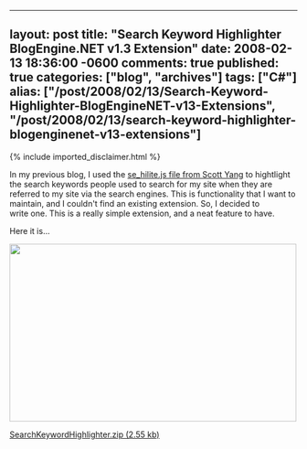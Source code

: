   ---
  layout: post
  title: "Search Keyword Highlighter BlogEngine.NET v1.3 Extension"
  date: 2008-02-13 18:36:00 -0600
  comments: true
  published: true
  categories: ["blog", "archives"]
  tags: ["C#"]
  alias: ["/post/2008/02/13/Search-Keyword-Highlighter-BlogEngineNET-v13-Extensions", "/post/2008/02/13/search-keyword-highlighter-blogenginenet-v13-extensions"]
  ---
<!-- more -->
{% include imported_disclaimer.html %}
<p>In my previous blog,&nbsp;I used the <a href="http://scott.yang.id.au/code/se-hilite/">se_hilite.js file from Scott Yang</a> to hightlight the search keywords people used to search for my site when they are referred&nbsp;to my site&nbsp;via the search&nbsp;engines. This is functionality that I want to maintain, and I couldn't find an existing extension. So, I decided to write&nbsp;one. This is a really simple extension, and a neat feature to have.</p>
<p>Here it is...</p>
<p><img src="/image.axd?picture=SearchKeywordHighlighter.png" alt="" width="502" height="311" /></p>
<p><a rel="enclosure" href="/file.axd?file=SearchKeywordHighlighter.zip">SearchKeywordHighlighter.zip (2.55 kb)</a></p>
